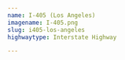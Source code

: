 ```yaml
---
name: I-405 (Los Angeles)
imagename: I-405.png
slug: i405-los-angeles
highwaytype: Interstate Highway

---
```

